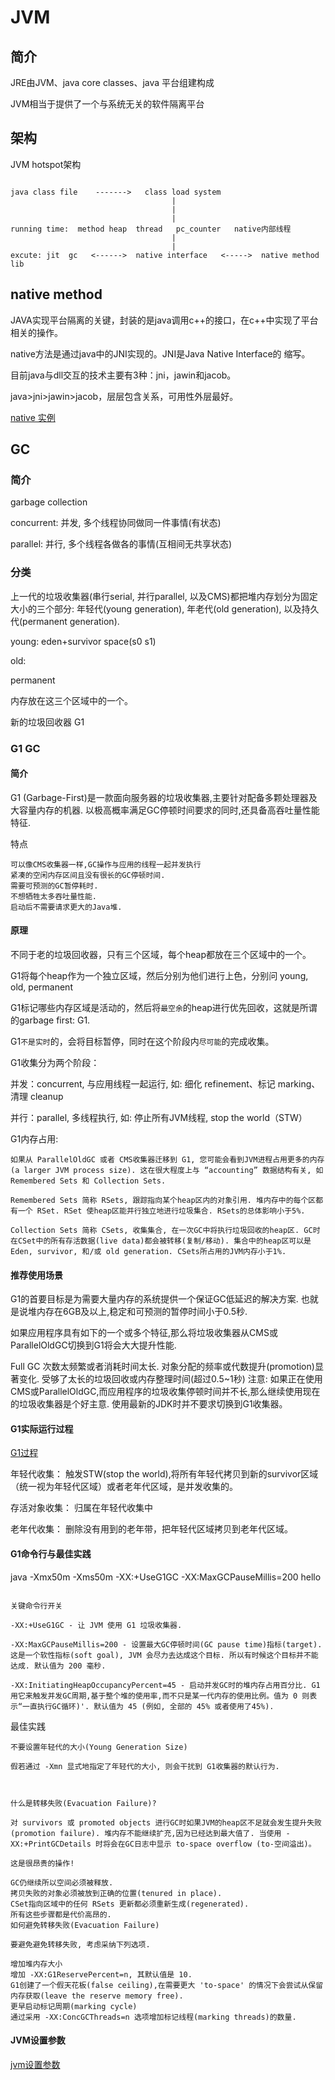 # JVM

## 简介

JRE由JVM、java core classes、java 平台组建构成

JVM相当于提供了一个与系统无关的软件隔离平台

## 架构

JVM hotspot架构

```

java class file    ------->   class load system
									|
									|
									|
running time:  method heap  thread   pc_counter   native内部线程
									|
									|
excute: jit  gc   <------>  native interface   <----->  native method lib

```


## native method

JAVA实现平台隔离的关键，封装的是java调用c++的接口，在c++中实现了平台相关的操作。

native方法是通过java中的JNI实现的。JNI是Java Native Interface的 缩写。

目前java与dll交互的技术主要有3种：jni，jawin和jacob。

java>jni>jawin>jacob，层层包含关系，可用性外层最好。


[native 实例](http://blog.csdn.net/xw13106209/article/details/6989415)


## GC


### 简介

garbage collection

concurrent: 并发, 多个线程协同做同一件事情(有状态)

parallel: 并行, 多个线程各做各的事情(互相间无共享状态)

### 分类

上一代的垃圾收集器(串行serial, 并行parallel, 以及CMS)都把堆内存划分为固定大小的三个部分: 年轻代(young generation), 年老代(old generation), 以及持久代(permanent generation).

young: eden+survivor space(s0  s1)

old: 

permanent

内存放在这三个区域中的一个。

新的垃圾回收器 G1

### G1 GC

#### 简介

G1 (Garbage-First)是一款面向服务器的垃圾收集器,主要针对配备多颗处理器及大容量内存的机器. 以极高概率满足GC停顿时间要求的同时,还具备高吞吐量性能特征.

特点

```
可以像CMS收集器一样,GC操作与应用的线程一起并发执行
紧凑的空闲内存区间且没有很长的GC停顿时间.
需要可预测的GC暂停耗时.
不想牺牲太多吞吐量性能.
启动后不需要请求更大的Java堆.

```

#### 原理

不同于老的垃圾回收器，只有三个区域，每个heap都放在三个区域中的一个。

G1将每个heap作为一个独立区域，然后分别为他们进行上色，分别问 young, old, permanent

G1标记哪些内存区域是活动的，然后将`最空余`的heap进行优先回收，这就是所谓的garbage first: G1.

G1`不是实时`的，会将目标暂停，同时在这个阶段内`尽可能`的完成收集。

G1收集分为两个阶段：

并发：concurrent, 与应用线程一起运行, 如: 细化 refinement、标记 marking、清理 cleanup

并行：parallel, 多线程执行, 如: 停止所有JVM线程, stop the world（STW）

G1内存占用:

```
如果从 ParallelOldGC 或者 CMS收集器迁移到 G1, 您可能会看到JVM进程占用更多的内存(a larger JVM process size). 这在很大程度上与 “accounting” 数据结构有关, 如 Remembered Sets 和 Collection Sets.

Remembered Sets 简称 RSets, 跟踪指向某个heap区内的对象引用. 堆内存中的每个区都有一个 RSet. RSet 使heap区能并行独立地进行垃圾集合. RSets的总体影响小于5%.

Collection Sets 简称 CSets, 收集集合, 在一次GC中将执行垃圾回收的heap区. GC时在CSet中的所有存活数据(live data)都会被转移(复制/移动). 集合中的heap区可以是 Eden, survivor, 和/或 old generation. CSets所占用的JVM内存小于1%.

```

#### 推荐使用场景

G1的首要目标是为需要大量内存的系统提供一个保证GC低延迟的解决方案. 也就是说堆内存在6GB及以上,稳定和可预测的暂停时间小于0.5秒.

如果应用程序具有如下的一个或多个特征,那么将垃圾收集器从CMS或ParallelOldGC切换到G1将会大大提升性能.

Full GC 次数太频繁或者消耗时间太长.
对象分配的频率或代数提升(promotion)显著变化.
受够了太长的垃圾回收或内存整理时间(超过0.5~1秒)
注意: 如果正在使用CMS或ParallelOldGC,而应用程序的垃圾收集停顿时间并不长,那么继续使用现在的垃圾收集器是个好主意. 使用最新的JDK时并不要求切换到G1收集器。

#### G1实际运行过程

[G1过程](http://blog.csdn.net/renfufei/article/details/41897113)

年轻代收集： 触发STW(stop the world),将所有年轻代拷贝到新的survivor区域（统一视为年轻代区域）或者老年代区域，是并发收集的。

存活对象收集： 归属在年轻代收集中

老年代收集： 删除没有用到的老年带，把年轻代区域拷贝到老年代区域。


#### G1命令行与最佳实践

java -Xmx50m -Xms50m -XX:+UseG1GC -XX:MaxGCPauseMillis=200 hello

```

关键命令行开关

-XX:+UseG1GC - 让 JVM 使用 G1 垃圾收集器.

-XX:MaxGCPauseMillis=200 - 设置最大GC停顿时间(GC pause time)指标(target). 这是一个软性指标(soft goal), JVM 会尽力去达成这个目标. 所以有时候这个目标并不能达成. 默认值为 200 毫秒.

-XX:InitiatingHeapOccupancyPercent=45 - 启动并发GC时的堆内存占用百分比. G1用它来触发并发GC周期,基于整个堆的使用率,而不只是某一代内存的使用比例。值为 0 则表示“一直执行GC循环)'. 默认值为 45 (例如, 全部的 45% 或者使用了45%).

```

最佳实践

```
不要设置年轻代的大小(Young Generation Size)

假若通过 -Xmn 显式地指定了年轻代的大小, 则会干扰到 G1收集器的默认行为.



什么是转移失败(Evacuation Failure)?

对 survivors 或 promoted objects 进行GC时如果JVM的heap区不足就会发生提升失败(promotion failure). 堆内存不能继续扩充,因为已经达到最大值了. 当使用 -XX:+PrintGCDetails 时将会在GC日志中显示 to-space overflow (to-空间溢出)。

这是很昂贵的操作!

GC仍继续所以空间必须被释放.
拷贝失败的对象必须被放到正确的位置(tenured in place).
CSet指向区域中的任何 RSets 更新都必须重新生成(regenerated).
所有这些步骤都是代价高昂的.
如何避免转移失败(Evacuation Failure)

要避免避免转移失败, 考虑采纳下列选项.

增加堆内存大小
增加 -XX:G1ReservePercent=n, 其默认值是 10.
G1创建了一个假天花板(false ceiling),在需要更大 'to-space' 的情况下会尝试从保留内存获取(leave the reserve memory free).
更早启动标记周期(marking cycle)
通过采用 -XX:ConcGCThreads=n 选项增加标记线程(marking threads)的数量.

```

#### JVM设置参数
[jvm设置参数](http://www.cnblogs.com/redcreen/archive/2011/05/04/2037057.html)

